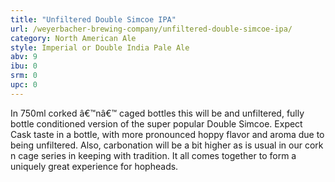 ```yaml
---
title: "Unfiltered Double Simcoe IPA"
url: /weyerbacher-brewing-company/unfiltered-double-simcoe-ipa/
category: North American Ale
style: Imperial or Double India Pale Ale
abv: 9
ibu: 0
srm: 0
upc: 0
---
```

In 750ml corked â€™nâ€™ caged bottles this will be and unfiltered, fully bottle conditioned version of the super popular Double Simcoe. Expect Cask taste in a bottle, with more pronounced hoppy flavor and aroma due to being unfiltered. Also, carbonation will be a bit higher as is usual in our cork n cage series in keeping with tradition. It all comes together to form a uniquely great experience for hopheads.

